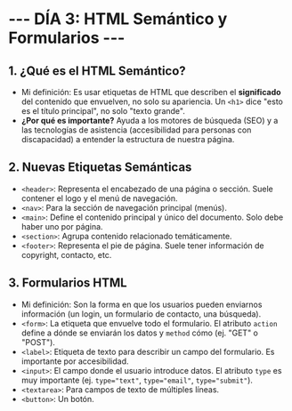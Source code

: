 # --- DÍA 3: HTML Semántico y Formularios ---

## 1. ¿Qué es el HTML Semántico?
* Mi definición: Es usar etiquetas de HTML que describen el **significado** del contenido que envuelven, no solo su apariencia. Un `<h1>` dice "esto es el título principal", no solo "texto grande".
* **¿Por qué es importante?** Ayuda a los motores de búsqueda (SEO) y a las tecnologías de asistencia (accesibilidad para personas con discapacidad) a entender la estructura de nuestra página.

## 2. Nuevas Etiquetas Semánticas
* `<header>`: Representa el encabezado de una página o sección. Suele contener el logo y el menú de navegación.
* `<nav>`: Para la sección de navegación principal (menús).
* `<main>`: Define el contenido principal y único del documento. Solo debe haber uno por página.
* `<section>`: Agrupa contenido relacionado temáticamente.
* `<footer>`: Representa el pie de página. Suele tener información de copyright, contacto, etc.

## 3. Formularios HTML
* Mi definición: Son la forma en que los usuarios pueden enviarnos información (un login, un formulario de contacto, una búsqueda).
* `<form>`: La etiqueta que envuelve todo el formulario. El atributo `action` define a dónde se enviarán los datos y `method` cómo (ej. "GET" o "POST").
* `<label>`: Etiqueta de texto para describir un campo del formulario. Es importante por accesibilidad.
* `<input>`: El campo donde el usuario introduce datos. El atributo `type` es muy importante (ej. `type="text"`, `type="email"`, `type="submit"`).
* `<textarea>`: Para campos de texto de múltiples líneas.
* `<button>`: Un botón.